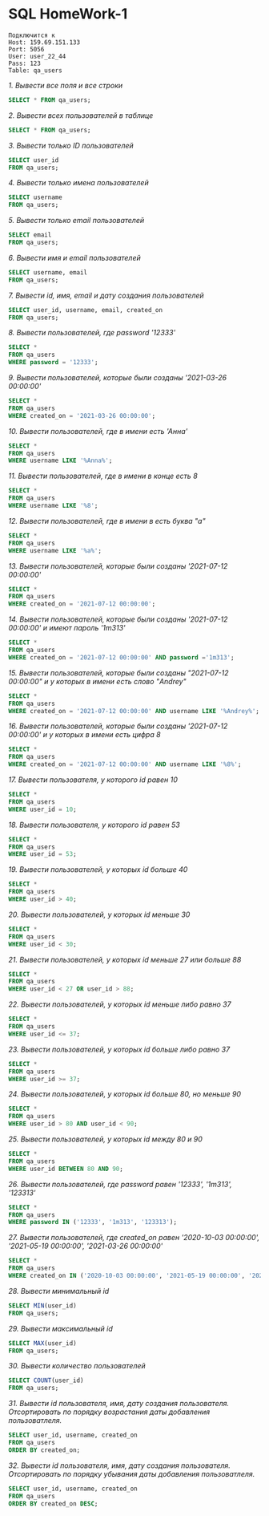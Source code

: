 # SQL HomeWork-1

```
Подключится к 
Host: 159.69.151.133
Port: 5056
User: user_22_44
Pass: 123
Table: qa_users
```

*1. Вывести все поля и все строки*
```sql
SELECT * FROM qa_users;
```
*2. Вывести всех пользователей в таблице*
```sql
SELECT * FROM qa_users;
```
*3. Вывести только ID пользователей*
```sql
SELECT user_id 
FROM qa_users;
```
*4. Вывести только имена пользователей*
```sql
SELECT username 
FROM qa_users;
```
*5. Вывести только email пользователей*
```sql
SELECT email 
FROM qa_users;
```
*6. Вывести имя и email пользователей*
```sql
SELECT username, email 
FROM qa_users;
```
*7. Вывести id, имя, email и дату создания пользователей*
```sql
SELECT user_id, username, email, created_on
FROM qa_users;
```
*8. Вывести пользователей, где password '12333'*
```sql
SELECT * 
FROM qa_users
WHERE password = '12333';
```
*9. Вывести пользователей, которые были созданы '2021-03-26 00:00:00'*
```sql
SELECT * 
FROM qa_users
WHERE created_on = '2021-03-26 00:00:00';
```
*10. Вывести пользователей, где в имени есть 'Анна'*
```sql
SELECT * 
FROM qa_users
WHERE username LIKE '%Anna%';
```
*11. Вывести пользователей, где в имени в конце есть 8*
```sql
SELECT * 
FROM qa_users
WHERE username LIKE '%8';
```
*12. Вывести пользователей, где в имени в есть буква "а"*
```sql
SELECT * 
FROM qa_users
WHERE username LIKE '%a%';
```
*13. Вывести пользователей, которые были созданы '2021-07-12 00:00:00'*
```sql
SELECT * 
FROM qa_users
WHERE created_on = '2021-07-12 00:00:00';
```
*14. Вывести пользователей, которые были созданы '2021-07-12 00:00:00' и имеют пароль '1m313'*
```sql
SELECT * 
FROM qa_users
WHERE created_on = '2021-07-12 00:00:00' AND password ='1m313';
```
*15. Вывести пользователей, которые были созданы "2021-07-12 00:00:00" и у которых в имени есть слово "Andrey"*
```sql
SELECT * 
FROM qa_users
WHERE created_on = '2021-07-12 00:00:00' AND username LIKE '%Andrey%';
```
*16. Вывести пользователей, которые были созданы '2021-07-12 00:00:00' и у которых в имени есть цифра 8*
```sql
SELECT * 
FROM qa_users
WHERE created_on = '2021-07-12 00:00:00' AND username LIKE '%8%';
```
*17. Вывести пользователя, у которого id равен 10*
```sql
SELECT * 
FROM qa_users
WHERE user_id = 10;
```
*18. Вывести пользователя, у которого id равен 53*
```sql
SELECT * 
FROM qa_users
WHERE user_id = 53;
```
*19. Вывести пользователей, у которых id больше 40*
```sql
SELECT * 
FROM qa_users
WHERE user_id > 40;
```
*20. Вывести пользователей, у которых id меньше 30*
```sql
SELECT * 
FROM qa_users
WHERE user_id < 30;
```
*21. Вывести пользователей, у которых id меньше 27 или больше 88*
```sql
SELECT * 
FROM qa_users
WHERE user_id < 27 OR user_id > 88;
```
*22. Вывести пользователей, у которых id меньше либо равно 37*
```sql
SELECT * 
FROM qa_users
WHERE user_id <= 37;
```
*23. Вывести пользователей, у которых id больше либо равно 37*
```sql
SELECT * 
FROM qa_users
WHERE user_id >= 37;
```
*24. Вывести пользователей, у которых id больше 80, но меньше 90*
```sql
SELECT * 
FROM qa_users
WHERE user_id > 80 AND user_id < 90;
```
*25. Вывести пользователей, у которых id между 80 и 90*
```sql
SELECT * 
FROM qa_users
WHERE user_id BETWEEN 80 AND 90;
```
*26. Вывести пользователей, где password равен '12333', '1m313', '123313'*
```sql
SELECT * 
FROM qa_users
WHERE password IN ('12333', '1m313', '123313');
```
*27. Вывести пользователей, где created_on равен '2020-10-03 00:00:00', '2021-05-19 00:00:00', '2021-03-26 00:00:00'*
```sql
SELECT * 
FROM qa_users
WHERE created_on IN ('2020-10-03 00:00:00', '2021-05-19 00:00:00', '2021-03-26 00:00:00');
```
*28. Вывести минимальный id*
```sql
SELECT MIN(user_id)
FROM qa_users;
```
*29. Вывести максимальный id*
```sql
SELECT MAX(user_id)
FROM qa_users;
```
*30. Вывести количество пользователей*
```sql
SELECT COUNT(user_id)
FROM qa_users;
```
*31. Вывести id пользователя, имя, дату создания пользователя. Отсортировать по порядку возрастания даты добавления пользоватлеля.*
```sql
SELECT user_id, username, created_on
FROM qa_users
ORDER BY created_on;
```
*32. Вывести id пользователя, имя, дату создания пользователя. Отсортировать по порядку убывания даты добавления пользоватлеля.*
```sql
SELECT user_id, username, created_on
FROM qa_users
ORDER BY created_on DESC;
```


